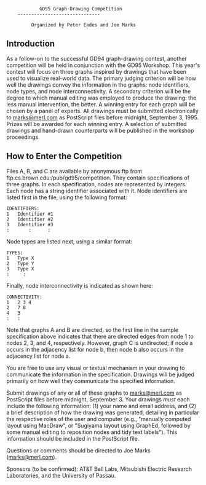 
                GD95 Graph-Drawing Competition
		------------------------------

             Organized by Peter Eades and Joe Marks


Introduction
------------
As a follow-on to the successful GD94 graph-drawing contest,
another competition will be held in conjunction with the
GD95 Workshop.  This year's contest will focus on three graphs
inspired by drawings that have been used to visualize real-world
data.  The primary judging criterion will be how well the
drawings convey the information in the graphs: node identifiers,
node types, and node interconnectivity.  A secondary criterion will
be the degree to which manual editing was employed to produce the
drawing: the less manual intervention, the better.  A winning entry
for each graph will be chosen by a panel of experts.  All drawings
must be submitted electronically to marks@merl.com as PostScript
files before midnight, September 3, 1995.  Prizes will be awarded
for each winning entry.  A selection of submitted drawings and
hand-drawn counterparts will be published in the workshop
proceedings.

How to Enter the Competition
----------------------------
Files A, B, and C are available by anonymous ftp from
ftp.cs.brown.edu:/pub/gd95/competition.  They contain specifications
of three graphs. In each specification, nodes are represented
by integers.  Each node has a string identifier associated with
it.  Node identifiers are listed first in the file, using the
following format:

	IDENTIFIERS:
	1	Identifier #1
	2	Identifier #2
	3	Identifier #3
	:	    :      :

Node types are listed next, using a similar format:

	TYPES:
	1	Type X
	2	Type Y
	3	Type X
	:	  :

Finally, node interconnectivity is indicated as shown here:

	CONNECTIVITY:
	1	2 3 4
	2	7 8
	4	3
	:	:

Note that graphs A and B are directed, so the first line in the
sample specification above indicates that there are directed edges
from node 1 to nodes 2, 3, and 4, respectively.  However,
graph C is undirected; if node a occurs in the adjacency list
for node b, then node b also occurs in the adjacency list for
node a.

You are free to use any visual or textual mechanism in your
drawing to communicate the information in the specification.
Drawings will be judged primarily on how well they communicate
the specified information.
 
Submit drawings of any or all of these graphs to marks@merl.com
as PostScript files before midnight, September 3.  Your drawings
*must* each include the following information:
  (1) your name and email address, and
  (2) a brief description of how the drawing was generated,
      detailing in particular the respective roles of the
      user and computer (e.g., "manually computed layout
      using MacDraw", or "Sugiyama layout using GraphEd,
      followed by some manual editing to reposition nodes
      and tidy text labels").
This information should be included in the PostScript file.

Questions or comments should be directed to Joe Marks (marks@merl.com).

Sponsors (to be confirmed): AT&T Bell Labs, Mitsubishi Electric
Research Laboratories, and the University of Passau.
